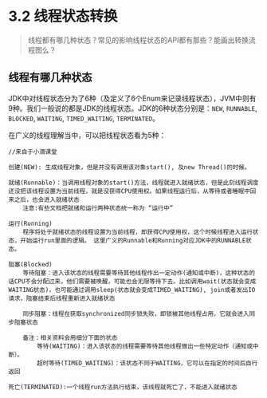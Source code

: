 # 3.2 线程状态转换

> 线程都有哪几种状态？常见的影响线程状态的API都有那些？能画出转换流程图么？



## 线程有哪几种状态

JDK中对线程状态分为了6种（及定义了6个Enum来记录线程状态），JVM中则有9种。我们一般说的都是JDK的线程状态。JDK的6种状态分别是：`NEW`, `RUNNABLE`, `BLOCKED`, `WAITING`, `TIMED_WAITING`, `TERMINATED`。

在广义的线程理解当中，可以把线程状态看为5种：

```
//来自于小滴课堂

创建(NEW): 生成线程对象，但是并没有调用该对象start(), 及new Thread()的时候。

就绪(Runnable)：当调用线程对象的start()方法，线程就进入就绪状态，但是此刻线程调度还没把该线程设置为当前线程，就是没获得CPU使用权。如果线程运行后，从等待或者睡眠中回来之后，也会进入就绪状态
	注意:有些文档把就绪和运行两种状态统一称为 “运行中”

运行(Running)
	程序将处于就绪状态的线程设置为当前线程，即获得CPU使用权，这个时候线程进入运行状态，开始运行run里面的逻辑。 这里广义的Runnable和Running对应JDK中的RUNNABLE状态。

阻塞(Blocked)
	等待阻塞：进入该状态的线程需要等待其他线程作出一定动作(通知或中断)，这种状态的话CPU不会分配过来，他们需要被唤醒，可能也会无限等待下去。比如调用wait(状态就会变成WAITING状态)，也可能通过调用sleep(状态就会变成TIMED_WAITING), join或者发出IO请求，阻塞结束后线程重新进入就绪状态
	
	同步阻塞：线程在获取synchronized同步锁失败，即锁被其他线程占用，它就会进入同步阻塞状态
	
	备注：相关资料会用细分下面的状态
		等待(WAITING)：进入该状态的线程需要等待其他线程做出一些特定动作（通知或中断）。
        超时等待(TIMED_WAITING)：该状态不同于WAITING，它可以在指定的时间后自行返回

死亡(TERMINATED):一个线程run方法执行结束，该线程就死亡了，不能进入就绪状态
```

